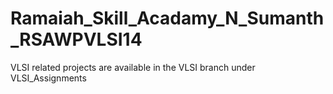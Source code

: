 # Ramaiah_Skill_Acadamy_N_Sumanth_RSAWPVLSI14
VLSI related projects are available in the VLSI branch under VLSI_Assignments
